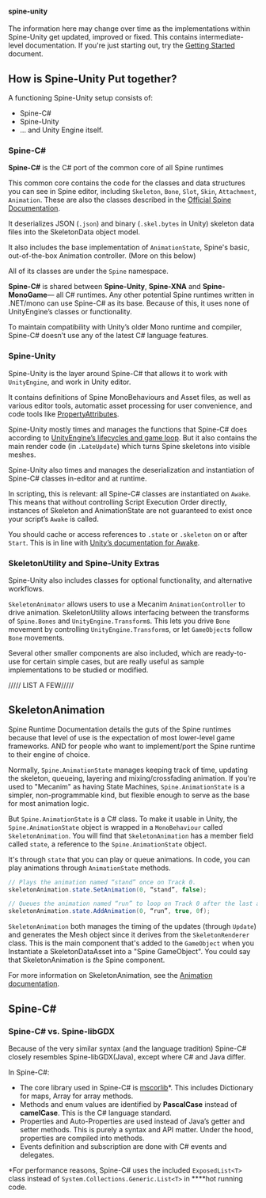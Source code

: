 #### spine-unity
The information here may change over time as the implementations within Spine-Unity get updated, improved or fixed.
This contains intermediate-level documentation. If you're just starting out, try the [Getting Started](https://github.com/pharan/spine-unity-docs/blob/master/Getting%20Started.md) document.  

## How is Spine-Unity Put together?
A functioning Spine-Unity setup consists of:

 - Spine-C#
 - Spine-Unity
 - ... and Unity Engine itself.

### Spine-C# ###
**Spine-C#** is the C# port of the common core of all Spine runtimes

This common core contains the code for the classes and data structures you can see in Spine editor, including  `Skeleton`, `Bone`, `Slot`, `Skin`, `Attachment`, `Animation`. These are also the classes described in the [Official Spine Documentation](http://esotericsoftware.com/spine-using-runtimes). 

It deserializes  JSON (`.json`) and binary (`.skel.bytes` in Unity) skeleton data files into the SkeletonData object model.

It also includes the base implementation of `AnimationState`, Spine's basic, out-of-the-box Animation controller. (More on this below)

All of its classes are under the `Spine` namespace.

**Spine-C#** is shared between **Spine-Unity**, **Spine-XNA** and **Spine-MonoGame**— all C# runtimes. Any other potential Spine runtimes written in .NET/mono can use Spine-C# as its base. Because of this, it uses none of UnityEngine’s classes or functionality.

To maintain compatibility with Unity’s older Mono runtime and compiler, Spine-C# doesn’t use any of the latest C# language features.

### Spine-Unity
Spine-Unity is the layer around Spine-C# that allows it to work with `UnityEngine`, and work in Unity editor.

It contains definitions of Spine MonoBehaviours and Asset files, as well as various editor tools, automatic asset processing for user convenience, and code tools like [PropertyAttributes](http://docs.unity3d.com/ScriptReference/PropertyDrawer.html).

Spine-Unity mostly times and manages the functions that Spine-C# does according to [UnityEngine’s lifecycles and game loop](http://docs.unity3d.com/Manual/ExecutionOrder.html). 
But it also contains the main render code (in `.LateUpdate`) which turns Spine skeletons into visible meshes.

Spine-Unity also times and manages the deserialization and instantiation of Spine-C# classes in-editor and at runtime.

In scripting, this is relevant: all Spine-C# classes are instantiated on `Awake`. This means that without controlling Script Execution Order directly, instances of Skeleton and AnimationState are not guaranteed to exist once your script’s `Awake` is called.

You should cache or access references to `.state` or `.skeleton` on or after `Start`. This is in line with [Unity’s documentation for Awake](http://docs.unity3d.com/ScriptReference/MonoBehaviour.Awake.html).

### SkeletonUtility and Spine-Unity Extras
Spine-Unity also includes classes for optional functionality, and alternative workflows.

`SkeletonAnimator` allows users to use a Mecanim `AnimationController` to drive animation.
SkeletonUtility allows interfacing between the transforms of `Spine.Bones` and `UnityEngine.Transform`s.
This lets you drive `Bone` movement by controlling `UnityEngine.Transform`s, or let `GameObject`s follow `Bone` movements.

Several other smaller components are also included, which are ready-to-use for certain simple cases, but are really useful as sample implementations to be studied or modified.

///// LIST A FEW/////

## SkeletonAnimation
Spine Runtime Documentation details the guts of the Spine runtimes because that level of use is the expectation of most lower-level game frameworks. AND for people who want to implement/port the Spine runtime to their engine of choice.

Normally, `Spine.AnimationState` manages keeping track of time, updating the skeleton, queueing, layering and mixing/crossfading animation. If you're used to "Mecanim" as having State Machines, `Spine.AnimationState` is a simpler, non-programmable kind, but flexible enough to serve as the base for most animation logic.

But `Spine.AnimationState` is a C# class. To make it usable in Unity, the `Spine.AnimationState` object is wrapped in a `MonoBehaviour` called `SkeletonAnimation`. You will find that `SkeletonAnimation` has a member field called `state`, a reference to the `Spine.AnimationState` object.

It's through `state` that you can play or queue animations.
In code, you can play animations through `AnimationState` methods.

```csharp
// Plays the animation named “stand” once on Track 0.
skeletonAnimation.state.SetAnimation(0, “stand”, false);

// Queues the animation named “run” to loop on Track 0 after the last animation is done.
skeletonAnimation.state.AddAnimation(0, “run”, true, 0f);

```  

`SkeletonAnimation` both manages the timing of the updates (through `Update`) and generates the Mesh object since it derives from the `SkeletonRenderer` class. This is the main component that's added to the `GameObject` when you Instantiate a SkeletonDataAsset into a "Spine GameObject". You could say that SkeletonAnimation is *the* Spine component.

For more information on SkeletonAnimation, see the [Animation documentation](https://github.com/pharan/spine-unity-docs/blob/master/Animation.md).


## Spine-C# ##
### Spine-C# vs. Spine-libGDX
Because of the very similar syntax (and the language tradition) Spine-C# closely resembles Spine-libGDX(Java), except where C# and Java differ.

In Spine-C#:

 - The core library used in Spine-C# is [mscorlib](http://referencesource.microsoft.com/#mscorlib,namespaces)*. This includes Dictionary for maps, Array for array methods.
 - Methods and enum values are identified by **PascalCase** instead of **camelCase**. This is the C# language standard.
 - Properties and Auto-Properties are used instead of Java’s getter and setter methods.
   This is purely a syntax and API matter. Under the hood, properties are compiled into methods.
 - Events definition and subscription are done with C# events and delegates.

*For performance reasons, Spine-C# uses the included `ExposedList<T>` class instead of `System.Collections.Generic.List<T>` in ****hot running code.
